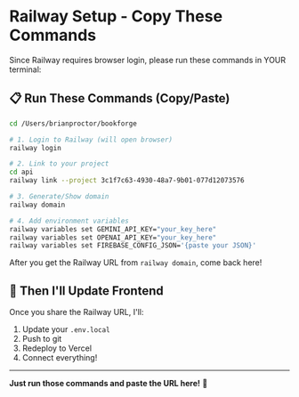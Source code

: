 # Railway Setup - Copy These Commands

Since Railway requires browser login, please run these commands in YOUR terminal:

## 📋 Run These Commands (Copy/Paste)

```bash
cd /Users/brianproctor/bookforge

# 1. Login to Railway (will open browser)
railway login

# 2. Link to your project
cd api
railway link --project 3c1f7c63-4930-48a7-9b01-077d12073576

# 3. Generate/Show domain
railway domain

# 4. Add environment variables
railway variables set GEMINI_API_KEY="your_key_here"
railway variables set OPENAI_API_KEY="your_key_here"
railway variables set FIREBASE_CONFIG_JSON='{paste your JSON}'
```

After you get the Railway URL from `railway domain`, come back here!

## 🔗 Then I'll Update Frontend

Once you share the Railway URL, I'll:
1. Update your `.env.local`
2. Push to git
3. Redeploy to Vercel
4. Connect everything!

---

**Just run those commands and paste the URL here!** 🚀

